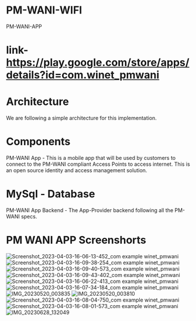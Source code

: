 # PM-WANI-WIFI
PM-WANI-APP
# link-https://play.google.com/store/apps/details?id=com.winet_pmwani

# Architecture
We are following a simple architecture for this implementation.

# Components
PM-WANI App - This is a mobile app that will be used by customers to connect to the PM-WANI compliant Access Points to access internet. 
This is an open source identity and access management solution.

# MySql - Database

PM-WANI App Backend - The App-Provider backend following all the PM-WANI specs.

# PM WANI APP Screenshorts
![Screenshot_2023-04-03-16-06-13-452_com example winet_pmwani](https://github.com/himanshujjp/PM-WANI-WIFI/assets/62508138/5a8a0447-02a4-4f27-a0f0-7d89ab0510c7)
![Screenshot_2023-04-03-16-09-38-254_com example winet_pmwani](https://github.com/himanshujjp/PM-WANI-WIFI/assets/62508138/4f9892f1-46e6-4a9d-8293-fe3f7e385164)
![Screenshot_2023-04-03-16-09-40-573_com example winet_pmwani](https://github.com/himanshujjp/PM-WANI-WIFI/assets/62508138/71528d99-3b30-4698-af60-fe14f36a230d)
![Screenshot_2023-04-03-16-09-43-402_com example winet_pmwani](https://github.com/himanshujjp/PM-WANI-WIFI/assets/62508138/bcfc6d0b-d448-4b95-a64b-0198498c490a)
![Screenshot_2023-04-03-16-06-22-413_com example winet_pmwani](https://github.com/himanshujjp/PM-WANI-WIFI/assets/62508138/c50cd0b9-8f24-4b4a-916d-9a1aec47471a)
![Screenshot_2023-04-03-16-07-34-184_com example winet_pmwani](https://github.com/himanshujjp/PM-WANI-WIFI/assets/62508138/8dad1d4f-eac7-4af5-bb45-3c3c18592141)
![IMG_20230520_003835](https://github.com/himanshujjp/PM-WANI-WIFI/assets/62508138/4277db37-c5bc-43ec-b56f-5545a4bebd67)
![IMG_20230520_003810](https://github.com/himanshujjp/PM-WANI-WIFI/assets/62508138/0dd5f386-47de-4ea7-a13f-d0bd26df8a91)
![Screenshot_2023-04-03-16-08-04-750_com example winet_pmwani](https://github.com/himanshujjp/PM-WANI-WIFI/assets/62508138/0a5409fc-48f2-405e-925c-68308915b68a)
![Screenshot_2023-04-03-16-08-01-573_com example winet_pmwani](https://github.com/himanshujjp/PM-WANI-WIFI/assets/62508138/92a5d5e5-b372-456d-9d1f-0c03b432f72f)
![IMG_20230628_132049](https://github.com/himanshujjp/PM-WANI-WIFI/assets/62508138/97cef06f-fc83-4744-a9e8-60553dd4cf49)

